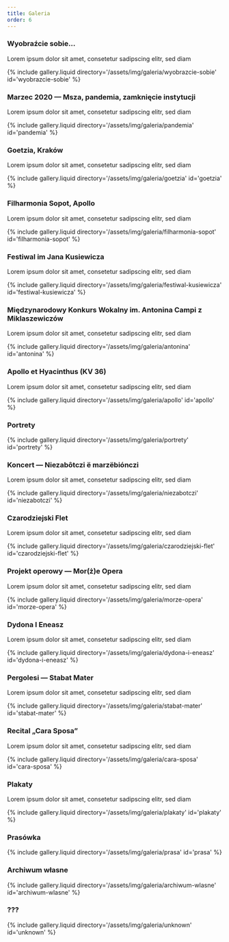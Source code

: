 ```yaml
---
title: Galeria
order: 6
---
```


### Wyobraźcie sobie…

Lorem ipsum dolor sit amet, consetetur sadipscing elitr, sed diam

{% include gallery.liquid directory='/assets/img/galeria/wyobrazcie-sobie' id='wyobrazcie-sobie' %}

### Marzec 2020 — Msza, pandemia, zamknięcie instytucji

Lorem ipsum dolor sit amet, consetetur sadipscing elitr, sed diam

{% include gallery.liquid directory='/assets/img/galeria/pandemia' id='pandemia' %}

### Goetzia, Kraków

Lorem ipsum dolor sit amet, consetetur sadipscing elitr, sed diam

{% include gallery.liquid directory='/assets/img/galeria/goetzia' id='goetzia' %}

### Filharmonia Sopot, Apollo

Lorem ipsum dolor sit amet, consetetur sadipscing elitr, sed diam

{% include gallery.liquid directory='/assets/img/galeria/filharmonia-sopot' id='filharmonia-sopot' %}

### Festiwal im Jana Kusiewicza

Lorem ipsum dolor sit amet, consetetur sadipscing elitr, sed diam

{% include gallery.liquid directory='/assets/img/galeria/festiwal-kusiewicza' id='festiwal-kusiewicza' %}

### Międzynarodowy Konkurs Wokalny im. Antonina Campi z Miklaszewiczów

Lorem ipsum dolor sit amet, consetetur sadipscing elitr, sed diam

{% include gallery.liquid directory='/assets/img/galeria/antonina' id='antonina' %}

### Apollo et Hyacinthus (KV 36)

Lorem ipsum dolor sit amet, consetetur sadipscing elitr, sed diam

{% include gallery.liquid directory='/assets/img/galeria/apollo' id='apollo' %}

### Portrety

{% include gallery.liquid directory='/assets/img/galeria/portrety' id='portrety' %}

### Koncert — Niezabôtczi ë marzëbiónczi

Lorem ipsum dolor sit amet, consetetur sadipscing elitr, sed diam

{% include gallery.liquid directory='/assets/img/galeria/niezabotczi' id='niezabotczi' %}

### Czarodziejski Flet

Lorem ipsum dolor sit amet, consetetur sadipscing elitr, sed diam

{% include gallery.liquid directory='/assets/img/galeria/czarodziejski-flet' id='czarodziejski-flet' %}

### Projekt operowy — Mor(ż)e Opera

Lorem ipsum dolor sit amet, consetetur sadipscing elitr, sed diam

{% include gallery.liquid directory='/assets/img/galeria/morze-opera' id='morze-opera' %}

### Dydona I Eneasz

Lorem ipsum dolor sit amet, consetetur sadipscing elitr, sed diam

{% include gallery.liquid directory='/assets/img/galeria/dydona-i-eneasz' id='dydona-i-eneasz' %}

### Pergolesi — Stabat Mater

Lorem ipsum dolor sit amet, consetetur sadipscing elitr, sed diam

{% include gallery.liquid directory='/assets/img/galeria/stabat-mater' id='stabat-mater' %}

### Recital „Cara Sposa”

Lorem ipsum dolor sit amet, consetetur sadipscing elitr, sed diam

{% include gallery.liquid directory='/assets/img/galeria/cara-sposa' id='cara-sposa' %}

### Plakaty

Lorem ipsum dolor sit amet, consetetur sadipscing elitr, sed diam

{% include gallery.liquid directory='/assets/img/galeria/plakaty' id='plakaty' %}

### Prasówka

{% include gallery.liquid directory='/assets/img/galeria/prasa' id='prasa' %}

### Archiwum własne

{% include gallery.liquid directory='/assets/img/galeria/archiwum-wlasne' id='archiwum-wlasne' %}

### ???

{% include gallery.liquid directory='/assets/img/galeria/unknown' id='unknown' %}
